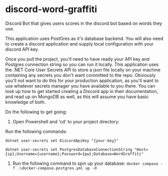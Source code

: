 # discord-word-graffiti
Discord Bot that gives users scores in the discord bot based on words they use.

This application uses PostGres as it's database backend. 
You will also need to create a discord application and supply local configuration with your discord API key. 

Once you pull the project, you'll need to have ready your API key and Postgres connection string so you can run it locally. 
This application uses the .NET Core User Secrets API to store a json file locally on your machine containing any secrets you don't want committed to the repo. 
Obviously you'll not want to do this for your production application, as you'll want to use whatever secrets manager you have available to you there. 
You can look up how to get started creating a Discord app in their documentation, and read up on MongoDB as well, as this will assume you have basic knowledge of both.

Do the following to get going:

1. Open Powershell and 'cd' to your project directory:

Run the following commands:

```dotnet user-secrets set DiscordApiKey "{your-key}"```

```dotnet user-secrets set PostgresDatabaseConnectionString "Host={ip};Username={username};Password={pw};Database=WordGraffiti"```

1. Run the following command to spin up your database:
```docker compose -f .\docker-compose.postgres.yml up -d```
